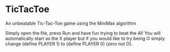 # TicTacToe
An unbeatable Tic-Tac-Toe game using the MiniMax algorithm

Simply open the file, press Run and have fun trying to beat the AI!
You will automatically start as the X player but if you would like to try being O simply change (define PLAYER 1) to (define PLAYER 0) (zero not O).
